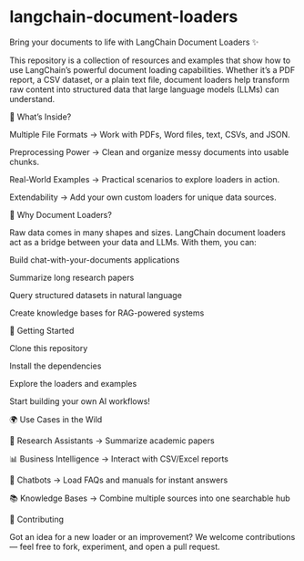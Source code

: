 # langchain-document-loaders

Bring your documents to life with LangChain Document Loaders ✨

This repository is a collection of resources and examples that show how to use LangChain’s powerful document loading capabilities. Whether it’s a PDF report, a CSV dataset, or a plain text file, document loaders help transform raw content into structured data that large language models (LLMs) can understand.

🌟 What’s Inside?

Multiple File Formats → Work with PDFs, Word files, text, CSVs, and JSON.

Preprocessing Power → Clean and organize messy documents into usable chunks.

Real-World Examples → Practical scenarios to explore loaders in action.

Extendability → Add your own custom loaders for unique data sources.

🎯 Why Document Loaders?

Raw data comes in many shapes and sizes. LangChain document loaders act as a bridge between your data and LLMs. With them, you can:

Build chat-with-your-documents applications

Summarize long research papers

Query structured datasets in natural language

Create knowledge bases for RAG-powered systems

🚀 Getting Started

Clone this repository

Install the dependencies

Explore the loaders and examples

Start building your own AI workflows!

🌍 Use Cases in the Wild

📑 Research Assistants → Summarize academic papers

📊 Business Intelligence → Interact with CSV/Excel reports

💬 Chatbots → Load FAQs and manuals for instant answers

📚 Knowledge Bases → Combine multiple sources into one searchable hub

🤝 Contributing

Got an idea for a new loader or an improvement?
We welcome contributions — feel free to fork, experiment, and open a pull request.
